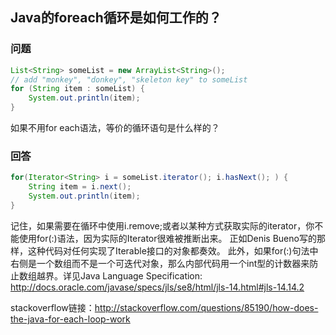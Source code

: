 ## Java的foreach循环是如何工作的？
### 问题
````java
List<String> someList = new ArrayList<String>();
// add "monkey", "donkey", "skeleton key" to someList
for (String item : someList) {
    System.out.println(item);
}
````
如果不用for each语法，等价的循环语句是什么样的？
### 回答
````java
for(Iterator<String> i = someList.iterator(); i.hasNext(); ) {
    String item = i.next();
    System.out.println(item);
}
````
记住，如果需要在循环中使用i.remove;或者以某种方式获取实际的iterator，你不能使用for(:)语法，因为实际的Iterator很难被推断出来。
正如Denis Bueno写的那样，这种代码对任何实现了Iterable接口的对象都奏效。
此外，如果for(:)句法中右侧是一个数组而不是一个可迭代对象，那么内部代码用一个int型的计数器来防止数组越界。详见Java Language Specification:
http://docs.oracle.com/javase/specs/jls/se8/html/jls-14.html#jls-14.14.2

stackoverflow链接：http://stackoverflow.com/questions/85190/how-does-the-java-for-each-loop-work
